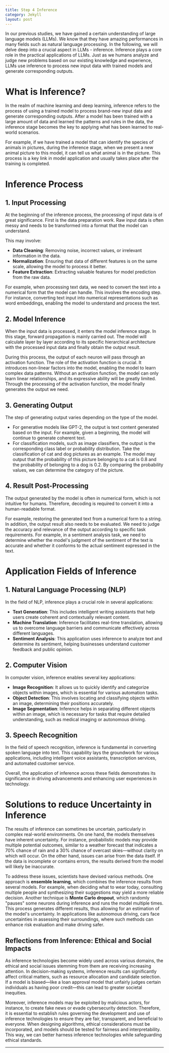 ```yaml
---
title: Step 4 Inference
category: Jekyll
layout: post
---
```


In our previous studies, we have gained a certain understanding of large language models (LLMs). We know that they have amazing performances in many fields such as natural language processing. In the following, we will delve deep into a crucial aspect in LLMs - inference. Inference plays a core role in the practical applications of LLMs. Just as we humans analyze and judge new problems based on our existing knowledge and experience, LLMs use inference to process new input data with trained models and generate corresponding outputs.

# What is Inference?
In the realm of machine learning and deep learning, inference refers to the process of using a trained model to process brand-new input data and generate corresponding outputs. After a model has been trained with a large amount of data and learned the patterns and rules in the data, the inference stage becomes the key to applying what has been learned to real-world scenarios. 

For example, if we have trained a model that can identify the species of animals in pictures, during the inference stage, when we present a new animal picture to this model, it can tell us what animal is in the picture. This process is a key link in model application and usually takes place after the training is completed.

# Inference Process

## 1. Input Processing
At the beginning of the inference process, the processing of input data is of great significance. First is the data preparation work. Raw input data is often messy and needs to be transformed into a format that the model can understand. 

This may involve:
- **Data Cleaning**: Removing noise, incorrect values, or irrelevant information in the data.
- **Normalization**: Ensuring that data of different features is on the same scale, allowing the model to process it better.
- **Feature Extraction**: Extracting valuable features for model prediction from the raw data.

For example, when processing text data, we need to convert the text into a numerical form that the model can handle. This involves the encoding step. For instance, converting text input into numerical representations such as word embeddings, enabling the model to understand and process the text.

## 2. Model Inference
When the input data is processed, it enters the model inference stage. In this stage, forward propagation is mainly carried out. The model will calculate layer by layer according to its specific hierarchical architecture with the processed input data and finally obtain the output result. 

During this process, the output of each neuron will pass through an activation function. The role of the activation function is crucial. It introduces non-linear factors into the model, enabling the model to learn complex data patterns. Without an activation function, the model can only learn linear relationships, and its expressive ability will be greatly limited. Through the processing of the activation function, the model finally generates the output we need.

## 3. Generating Output
The step of generating output varies depending on the type of the model. 
- For generative models like GPT-2, the output is text content generated based on the input. For example, given a beginning, the model will continue to generate coherent text.
- For classification models, such as image classifiers, the output is the corresponding class label or probability distribution. Take the classification of cat and dog pictures as an example. The model may output that the probability of this picture belonging to a cat is 0.8 and the probability of belonging to a dog is 0.2. By comparing the probability values, we can determine the category of the picture.

## 4. Result Post-Processing
The output generated by the model is often in numerical form, which is not intuitive for humans. Therefore, decoding is required to convert it into a human-readable format. 

For example, restoring the generated text from a numerical form to a string. In addition, the output result also needs to be evaluated. We need to judge the accuracy and relevance of the output according to specific task requirements. For example, in a sentiment analysis task, we need to determine whether the model's judgment of the sentiment of the text is accurate and whether it conforms to the actual sentiment expressed in the text.

# Application Fields of Inference 

## 1. Natural Language Processing (NLP)
In the field of NLP, inference plays a crucial role in several applications:
- **Text Generation**: This includes intelligent writing assistants that help users create coherent and contextually relevant content.
- **Machine Translation**: Inference facilitates real-time translation, allowing us to overcome language barriers and communicate effectively across different languages.
- **Sentiment Analysis**: This application uses inference to analyze text and determine its sentiment, helping businesses understand customer feedback and public opinion.

## 2. Computer Vision
In computer vision, inference enables several key applications:
- **Image Recognition**: It allows us to quickly identify and categorize objects within images, which is essential for various automation tasks.
- **Object Detection**: This involves locating and classifying objects within an image, determining their positions accurately.
- **Image Segmentation**: Inference helps in separating different objects within an image, which is necessary for tasks that require detailed understanding, such as medical imaging or autonomous driving.

## 3. Speech Recognition
In the field of speech recognition, inference is fundamental in converting spoken language into text. This capability lays the groundwork for various applications, including intelligent voice assistants, transcription services, and automated customer service.

Overall, the application of inference across these fields demonstrates its significance in driving advancements and enhancing user experiences in technology.
# Solutions to reduce Uncertainty in Inference

The results of inference can sometimes be uncertain, particularly in complex real-world environments. On one hand, the models themselves have inherent uncertainty. For instance, probabilistic models may provide multiple potential outcomes, similar to a weather forecast that indicates a 70% chance of rain and a 30% chance of overcast skies—without clarity on which will occur. On the other hand, issues can arise from the data itself. If the data is incomplete or contains errors, the results derived from the model will likely be inaccurate.

To address these issues, scientists have devised various methods. One approach is **ensemble learning**, which combines the inference results from several models. For example, when deciding what to wear today, consulting multiple people and synthesizing their suggestions may yield a more reliable decision. Another technique is **Monte Carlo dropout**, which randomly "pauses" some neurons during inference and runs the model multiple times. This process generates different results, thus allowing for an estimation of the model's uncertainty. In applications like autonomous driving, cars face uncertainties in assessing their surroundings, where such methods can enhance risk evaluation and make driving safer.

## Reflections from Inference: Ethical and Social Impacts

As inference technologies become widely used across various domains, the ethical and social issues stemming from them are receiving increasing attention. In decision-making systems, inference results can significantly affect critical matters, such as resource allocation and candidate selection. If a model is biased—like a loan approval model that unfairly judges certain individuals as having poor credit—this can lead to greater societal inequities.

Moreover, inference models may be exploited by malicious actors, for instance, to create fake news or evade cybersecurity detection. Therefore, it is essential to establish rules governing the development and use of inference technologies to ensure they are fair, transparent, and beneficial to everyone. When designing algorithms, ethical considerations must be incorporated, and models should be tested for fairness and interpretability. This way, we can better harness inference technologies while safeguarding ethical standards.

---

